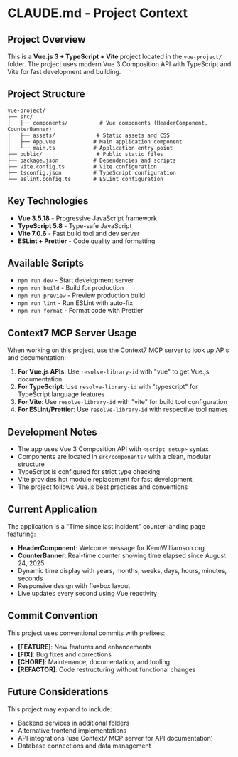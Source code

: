 # CLAUDE.md - Project Context

## Project Overview
This is a **Vue.js 3 + TypeScript + Vite** project located in the `vue-project/` folder. The project uses modern Vue 3 Composition API with TypeScript and Vite for fast development and building.

## Project Structure
```
vue-project/
├── src/
│   ├── components/          # Vue components (HeaderComponent, CounterBanner)
│   ├── assets/             # Static assets and CSS
│   ├── App.vue            # Main application component
│   └── main.ts            # Application entry point
├── public/                 # Public static files
├── package.json           # Dependencies and scripts
├── vite.config.ts         # Vite configuration
├── tsconfig.json          # TypeScript configuration
└── eslint.config.ts       # ESLint configuration
```

## Key Technologies
- **Vue 3.5.18** - Progressive JavaScript framework
- **TypeScript 5.8** - Type-safe JavaScript
- **Vite 7.0.6** - Fast build tool and dev server
- **ESLint + Prettier** - Code quality and formatting

## Available Scripts
- `npm run dev` - Start development server
- `npm run build` - Build for production
- `npm run preview` - Preview production build
- `npm run lint` - Run ESLint with auto-fix
- `npm run format` - Format code with Prettier

## Context7 MCP Server Usage
When working on this project, use the Context7 MCP server to look up APIs and documentation:

1. **For Vue.js APIs**: Use `resolve-library-id` with "vue" to get Vue.js documentation
2. **For TypeScript**: Use `resolve-library-id` with "typescript" for TypeScript language features
3. **For Vite**: Use `resolve-library-id` with "vite" for build tool configuration
4. **For ESLint/Prettier**: Use `resolve-library-id` with respective tool names

## Development Notes
- The app uses Vue 3 Composition API with `<script setup>` syntax
- Components are located in `src/components/` with a clean, modular structure
- TypeScript is configured for strict type checking
- Vite provides hot module replacement for fast development
- The project follows Vue.js best practices and conventions

## Current Application
The application is a "Time since last incident" counter landing page featuring:
- **HeaderComponent**: Welcome message for KennWilliamson.org
- **CounterBanner**: Real-time counter showing time elapsed since August 24, 2025
- Dynamic time display with years, months, weeks, days, hours, minutes, seconds
- Responsive design with flexbox layout
- Live updates every second using Vue reactivity

## Commit Convention
This project uses conventional commits with prefixes:
- **[FEATURE]**: New features and enhancements
- **[FIX]**: Bug fixes and corrections  
- **[CHORE]**: Maintenance, documentation, and tooling
- **[REFACTOR]**: Code restructuring without functional changes

## Future Considerations
This project may expand to include:
- Backend services in additional folders
- Alternative frontend implementations
- API integrations (use Context7 MCP server for API documentation)
- Database connections and data management
